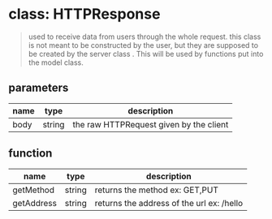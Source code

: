 # class: HTTPResponse
> used to receive data from users through the whole request.
> this class is not  meant to be constructed by the user, but they are supposed to be created by the server class
>. This will be used by functions put into the model class.

## parameters
|name| type| description|
|-----|-----|-----|
|body|string| the raw HTTPRequest given by the client|

## function

|name| type| description|
|-----|-----|-----|
|getMethod| string| returns the method ex: GET,PUT
|getAddress| string| returns the address of the url ex: /hello